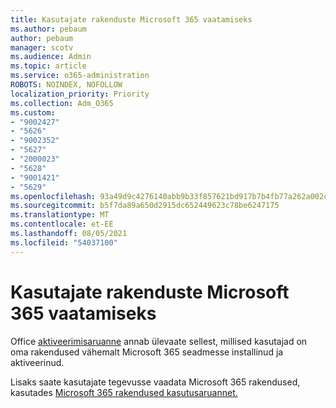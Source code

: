 ```yaml
---
title: Kasutajate rakenduste Microsoft 365 vaatamiseks
ms.author: pebaum
author: pebaum
manager: scotv
ms.audience: Admin
ms.topic: article
ms.service: o365-administration
ROBOTS: NOINDEX, NOFOLLOW
localization_priority: Priority
ms.collection: Adm_O365
ms.custom:
- "9002427"
- "5626"
- "9002352"
- "5627"
- "2000023"
- "5628"
- "9001421"
- "5629"
ms.openlocfilehash: 93a49d9c4276140abb9b33f857621bd917b7b4fb77a262a002ce96a6e6124fb7
ms.sourcegitcommit: b5f7da89a650d2915dc652449623c78be6247175
ms.translationtype: MT
ms.contentlocale: et-EE
ms.lasthandoff: 08/05/2021
ms.locfileid: "54037100"
---
```

# <a name="view-your-users-microsoft-365-apps-activity"></a>Kasutajate rakenduste Microsoft 365 vaatamiseks

Office [aktiveerimisaruanne](https://docs.microsoft.com/microsoft-365/admin/activity-reports/microsoft-office-activations?view=o365-worldwide) annab ülevaate sellest, millised kasutajad on oma rakendused vähemalt Microsoft 365 seadmesse installinud ja aktiveerinud.

Lisaks saate kasutajate tegevusse vaadata Microsoft 365 rakendused, kasutades [Microsoft 365 rakendused kasutusaruannet.](https://docs.microsoft.com/microsoft-365/admin/activity-reports/microsoft365-apps-usage?view=o365-worldwide)
